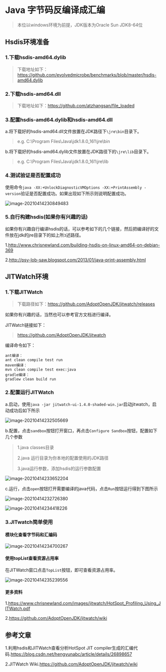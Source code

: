 # Java 字节码反编译成汇编

> 本位以windows环境为前提，JDK版本为Oracle Sun JDK8-64位

## Hsdis环境准备

### 1.下载hsdis-amd64.dylib

> 下载地址如下：https://github.com/evolvedmicrobe/benchmarks/blob/master/hsdis-amd64.dylib

### 2.下载hsdis-amd64.dll

> 下载地址如下：https://github.com/atzhangsan/file_loaded

### 3.配置hsdis-amd64.dylib和hsdis-amd64.dll

a.将下载好的hsdis-amd64.dll文件放置在JDK路径下`\jre\bin`目录下。

> e.g. C:\Program Files\Java\jdk1.8.0_161\jre\bin

b.将下载好的hsdis-amd64.dylib文件放置在JDK路径下的`\jre\lib`目录下。

> e.g. C:\Program Files\Java\jdk1.8.0_161\jre\lib

### 4.测试验证是否配置成功

使用命令`java -XX:+UnlockDiagnosticVMOptions -XX:+PrintAssembly -version`验证是否配置成功。如果出现如下所示则说明配置成功。

![image-20210414230849483](https://new-blog-1251602255.cos.ap-shanghai.myqcloud.com/img/image-20210414230849483.png)

### 5.自行构建hsdis(如果你有兴趣的话)

如果你有兴趣自行编译hsdis的话，可以参考如下的几个链接，然后把编译好的文件放在jdk的jre目录下的如上所`3`述路径。

1.http://www.chrisnewland.com/building-hsdis-on-linux-amd64-on-debian-369

2.http://psy-lob-saw.blogspot.com/2013/01/java-print-assembly.html

## JITWatch环境

### 1.下载JITWatch

> 下载路径如下：https://github.com/AdoptOpenJDK/jitwatch/releases

如果你有兴趣的话，当然也可以参考官方文档进行编译。

JITWatch链接如下：

> https://github.com/AdoptOpenJDK/jitwatch

编译命令如下：

```shell
ant编译：
ant clean compile test run
maven编译：
mvn clean compile test exec:java
gradle编译：
gradlew clean build run
```

### 2.配置运行JITWatch

a.启动，使用`java -jar jitwatch-ui-1.4.0-shaded-win.jar`启动jitwatch，启动成功后如下所示

![image-20210414232505669](https://new-blog-1251602255.cos.ap-shanghai.myqcloud.com/img/image-20210414232505669.png)

b.配置，点击`sandbox`按钮打开窗口，再点击`Configure Sandbox`按钮，配置如下几个参数

> 1.java classes目录
>
> 2.java 运行目录为你本地的配置使用的JDK路径
>
> 3.java运行参数，添加hsdis的运行参数配置

![image-20210414233652204](https://new-blog-1251602255.cos.ap-shanghai.myqcloud.com/img/image-20210414233652204.png)

c.运行，点击`open`按钮打开需要编译的java代码，点击`Run`按钮运行得到下图所示

![image-20210414232726380](https://new-blog-1251602255.cos.ap-shanghai.myqcloud.com/img/image-20210414232726380.png)

![image-20210414234418226](https://new-blog-1251602255.cos.ap-shanghai.myqcloud.com/img/image-20210414234418226.png)



### 3.JITwatch简单使用

#### 模块化查看字节码和汇编码

![image-20210414234700267](https://new-blog-1251602255.cos.ap-shanghai.myqcloud.com/img/image-20210414234700267.png)

#### 使用topList查看资源占用率

在JITWatch窗口点击`TopList`按钮，即可查看资源占用率。

![image-20210414235239556](https://new-blog-1251602255.cos.ap-shanghai.myqcloud.com/img/image-20210414235239556.png)

#### 更多资料

1.https://www.chrisnewland.com/images/jitwatch/HotSpot_Profiling_Using_JITWatch.pdf

2.https://github.com/AdoptOpenJDK/jitwatch/wiki

## 参考文章

1.利用hsdis和JITWatch查看分析HotSpot JIT compiler生成的汇编代码.https://blog.csdn.net/hengyunabc/article/details/26898657

2.JITWatch Wiki.https://github.com/AdoptOpenJDK/jitwatch/wiki